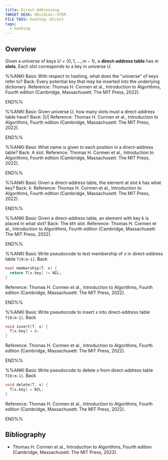 ```yaml
---
title: Direct Addressing
TARGET DECK: Obsidian::STEM
FILE TAGS: hashing::direct
tags:
  - hashing
---
```


## Overview

Given a universe of keys $U = \{0, 1, \ldots, m - 1\}$, a **direct-address table** has $m$ **slots**. Each slot corresponds to a key in universe $U$.

%%ANKI
Basic
With respect to hashing, what does the "universe" of keys refer to?
Back: Every potential key that may be inserted into the underlying dictionary.
Reference: Thomas H. Cormen et al., Introduction to Algorithms, Fourth edition (Cambridge, Massachusett: The MIT Press, 2022).
<!--ID: 1716046153757-->
END%%

%%ANKI
Basic
Given universe $U$, how many slots must a direct-address table have?
Back: $|U|$
Reference: Thomas H. Cormen et al., Introduction to Algorithms, Fourth edition (Cambridge, Massachusett: The MIT Press, 2022).
<!--ID: 1716046153762-->
END%%

%%ANKI
Basic
What name is given to each position in a direct-address table?
Back: A slot.
Reference: Thomas H. Cormen et al., Introduction to Algorithms, Fourth edition (Cambridge, Massachusett: The MIT Press, 2022).
<!--ID: 1716046153766-->
END%%

%%ANKI
Basic
Given a direct-address table, the element at slot $k$ has what key?
Back: $k$.
Reference: Thomas H. Cormen et al., Introduction to Algorithms, Fourth edition (Cambridge, Massachusett: The MIT Press, 2022).
<!--ID: 1716046153770-->
END%%

%%ANKI
Basic
Given a direct-address table, an element with key $k$ is placed in what slot?
Back: The $k$th slot.
Reference: Thomas H. Cormen et al., Introduction to Algorithms, Fourth edition (Cambridge, Massachusett: The MIT Press, 2022).
<!--ID: 1716046153775-->
END%%

%%ANKI
Basic
Write pseudocode to test membership of $x$ in direct-address table `T[0:m-1]`.
Back
```c
bool membership(T, x) {
  return T[x.key] != NIL;
}
```
Reference: Thomas H. Cormen et al., Introduction to Algorithms, Fourth edition (Cambridge, Massachusett: The MIT Press, 2022).
<!--ID: 1716046153781-->
END%%

%%ANKI
Basic
Write pseudocode to insert $x$ into direct-address table `T[0:m-1]`.
Back
```c
void insert(T, x) {
  T[x.key] = x;
}
```
Reference: Thomas H. Cormen et al., Introduction to Algorithms, Fourth edition (Cambridge, Massachusett: The MIT Press, 2022).
<!--ID: 1716046153785-->
END%%

%%ANKI
Basic
Write pseudocode to delete $x$ from direct-address table `T[0:m-1]`.
Back
```c
void delete(T, x) {
  T[x.key] = NIL;
}
```
Reference: Thomas H. Cormen et al., Introduction to Algorithms, Fourth edition (Cambridge, Massachusett: The MIT Press, 2022).
<!--ID: 1716046153789-->
END%%

## Bibliography

* Thomas H. Cormen et al., Introduction to Algorithms, Fourth edition (Cambridge, Massachusett: The MIT Press, 2022).